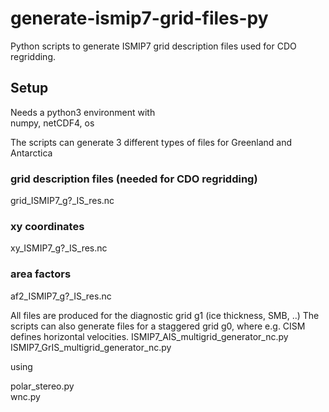 # generate-ismip7-grid-files-py
Python scripts to generate ISMIP7 grid description files used for CDO regridding.

## Setup
Needs a python3 environment with  
numpy, netCDF4, os

The scripts can generate 3 different types of files for Greenland and Antarctica

### grid description files (needed for CDO regridding)
  grid_ISMIP7_g?_IS_res.nc
### xy coordinates 
  xy_ISMIP7_g?_IS_res.nc
### area factors 
  af2_ISMIP7_g?_IS_res.nc

All files are produced for the diagnostic grid g1 (ice thickness, SMB, ..) 
The scripts can also generate files for a staggered grid g0, where e.g. CISM defines horizontal velocities. 
  ISMIP7_AIS_multigrid_generator_nc.py  
  ISMIP7_GrIS_multigrid_generator_nc.py  

using  

  polar_stereo.py  
  wnc.py  
